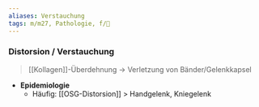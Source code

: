```yaml
---
aliases: Verstauchung
tags: m/m27, Pathologie, f/🦴
---
```

### Distorsion / Verstauchung
> [[Kollagen]]-Überdehnung → Verletzung von Bänder/Gelenkkapsel
- **Epidemiologie**
	- Häufig: [[OSG-Distorsion]] > Handgelenk, Kniegelenk
